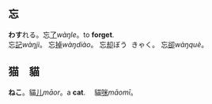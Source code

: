 ## <span lang=zh-tw>忘</span>

**わす**れる。忘[了]()*wàŋle*。to **forget**.    
<ruby>忘[記]()*wàŋjì*。</ruby>
<ruby>忘[掉]()*wàŋdiào*。</ruby>
<ruby>忘[却]()<kbd>ぼう<br>きゃく</kbd>。</ruby>
<ruby>忘[卻]()*wàŋquè*。</ruby>


## <span lang=zh-tw>猫　貓</span>

**ねこ**。貓[儿]()*māor*。a **cat**.　
<ruby>貓[咪]()*māomī*。</ruby>


